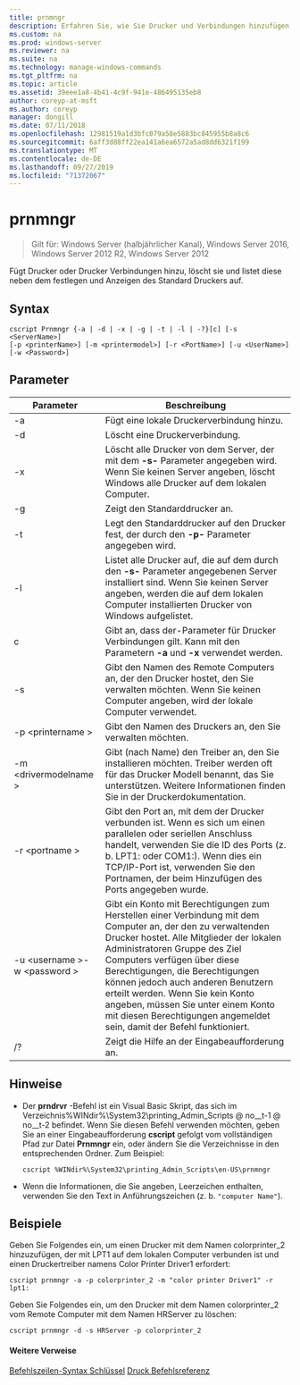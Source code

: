 ```yaml
---
title: prnmngr
description: Erfahren Sie, wie Sie Drucker und Verbindungen hinzufügen, löschen und auflisten.
ms.custom: na
ms.prod: windows-server
ms.reviewer: na
ms.suite: na
ms.technology: manage-windows-commands
ms.tgt_pltfrm: na
ms.topic: article
ms.assetid: 39eee1a8-4b41-4c9f-941e-486495135eb8
author: coreyp-at-msft
ms.author: coreyp
manager: dongill
ms.date: 07/11/2018
ms.openlocfilehash: 12981519a1d3bfc079a58e5883bc845955b8a8c6
ms.sourcegitcommit: 6aff3d88ff22ea141a6ea6572a5ad8dd6321f199
ms.translationtype: MT
ms.contentlocale: de-DE
ms.lasthandoff: 09/27/2019
ms.locfileid: "71372067"
---
```

# <a name="prnmngr"></a>prnmngr

>Gilt für: Windows Server (halbjährlicher Kanal), Windows Server 2016, Windows Server 2012 R2, Windows Server 2012

Fügt Drucker oder Drucker Verbindungen hinzu, löscht sie und listet diese neben dem festlegen und Anzeigen des Standard Druckers auf.

## <a name="syntax"></a>Syntax
```
cscript Prnmngr {-a | -d | -x | -g | -t | -l | -?}[c] [-s <ServerName>] 
[-p <printerName>] [-m <printermodel>] [-r <PortName>] [-u <UserName>] 
[-w <Password>]
```

## <a name="parameters"></a>Parameter

|           Parameter           |                                                                                                                                                                                        Beschreibung                                                                                                                                                                                        |
|-------------------------------|-------------------------------------------------------------------------------------------------------------------------------------------------------------------------------------------------------------------------------------------------------------------------------------------------------------------------------------------------------------------------------------------|
|              -a               |                                                                                                                                                                             Fügt eine lokale Druckerverbindung hinzu.                                                                                                                                                                              |
|              -d               |                                                                                                                                                                               Löscht eine Druckerverbindung.                                                                                                                                                                               |
|              -x               |                                                                                                               Löscht alle Drucker von dem Server, der mit dem **-s-** Parameter angegeben wird. Wenn Sie keinen Server angeben, löscht Windows alle Drucker auf dem lokalen Computer.                                                                                                               |
|              -g               |                                                                                                                                                                               Zeigt den Standarddrucker an.                                                                                                                                                                               |
|              -t               |                                                                                                                                                        Legt den Standarddrucker auf den Drucker fest, der durch den **-p-** Parameter angegeben wird.                                                                                                                                                         |
|              -l               |                                                                                                         Listet alle Drucker auf, die auf dem durch den **-s-** Parameter angegebenen Server installiert sind. Wenn Sie keinen Server angeben, werden die auf dem lokalen Computer installierten Drucker von Windows aufgelistet.                                                                                                         |
|               c               |                                                                                                                                      Gibt an, dass der-Parameter für Drucker Verbindungen gilt. Kann mit den Parametern **-a** und **-x** verwendet werden.                                                                                                                                      |
|        -s <ServerName>        |                                                                                                                  Gibt den Namen des Remote Computers an, der den Drucker hostet, den Sie verwalten möchten. Wenn Sie keinen Computer angeben, wird der lokale Computer verwendet.                                                                                                                  |
|       -p \<printername >       |                                                                                                                                                                Gibt den Namen des Druckers an, den Sie verwalten möchten.                                                                                                                                                                 |
|     -m \<drivermodelname >     |                                                                                                          Gibt (nach Name) den Treiber an, den Sie installieren möchten. Treiber werden oft für das Drucker Modell benannt, das Sie unterstützen. Weitere Informationen finden Sie in der Druckerdokumentation.                                                                                                           |
|        -r \<portname >         |                                                                         Gibt den Port an, mit dem der Drucker verbunden ist. Wenn es sich um einen parallelen oder seriellen Anschluss handelt, verwenden Sie die ID des Ports (z. b. LPT1: oder COM1:). Wenn dies ein TCP/IP-Port ist, verwenden Sie den Portnamen, der beim Hinzufügen des Ports angegeben wurde.                                                                          |
| -u \<username >-w \<password > | Gibt ein Konto mit Berechtigungen zum Herstellen einer Verbindung mit dem Computer an, der den zu verwaltenden Drucker hostet. Alle Mitglieder der lokalen Administratoren Gruppe des Ziel Computers verfügen über diese Berechtigungen, die Berechtigungen können jedoch auch anderen Benutzern erteilt werden. Wenn Sie kein Konto angeben, müssen Sie unter einem Konto mit diesen Berechtigungen angemeldet sein, damit der Befehl funktioniert. |
|              /?               |                                                                                                                                                                           Zeigt die Hilfe an der Eingabeaufforderung an.                                                                                                                                                                            |

## <a name="remarks"></a>Hinweise
-   Der **prndrvr** -Befehl ist ein Visual Basic Skript, das sich im Verzeichnis%WINdir%\System32\printing_Admin_Scripts @ no__t-1 @ no__t-2 befindet. Wenn Sie diesen Befehl verwenden möchten, geben Sie an einer Eingabeaufforderung **cscript** gefolgt vom vollständigen Pfad zur Datei **Prnmngr** ein, oder ändern Sie die Verzeichnisse in den entsprechenden Ordner. Zum Beispiel:
    ```
    cscript %WINdir%\System32\printing_Admin_Scripts\en-US\prnmngr
    ```
-   Wenn die Informationen, die Sie angeben, Leerzeichen enthalten, verwenden Sie den Text in Anführungszeichen (z. b. `"computer Name"`).

## <a name="BKMK_examples"></a>Beispiele
Geben Sie Folgendes ein, um einen Drucker mit dem Namen colorprinter_2 hinzuzufügen, der mit LPT1 auf dem lokalen Computer verbunden ist und einen Druckertreiber namens Color Printer Driver1 erfordert:
```
cscript prnmngr -a -p colorprinter_2 -m "color printer Driver1" -r lpt1:
```
Geben Sie Folgendes ein, um den Drucker mit dem Namen colorprinter_2 vom Remote Computer mit dem Namen HRServer zu löschen:
```
cscript prnmngr -d -s HRServer -p colorprinter_2 
```

#### <a name="additional-references"></a>Weitere Verweise
[Befehlszeilen-Syntax Schlüssel](command-line-syntax-key.md)
[Druck Befehlsreferenz](print-command-reference.md)
